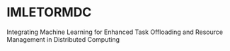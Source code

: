 # IMLETORMDC
Integrating Machine Learning for Enhanced Task Offloading and Resource Management in Distributed Computing
